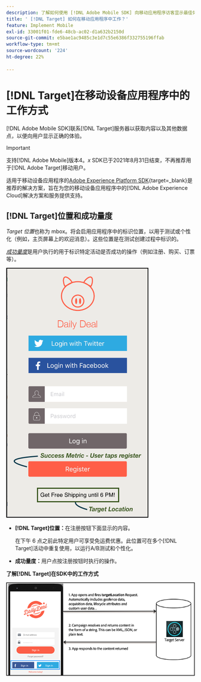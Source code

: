 ```yaml
---
description: 了解如何使用 [!DNL Adobe Mobile SDK] 向移动应用程序访客显示最佳体验。
title: ' [!DNL Target] 如何在移动应用程序中工作？'
feature: Implement Mobile
exl-id: 33001f01-fde6-48cb-ac02-d1a632b2150d
source-git-commit: e5bae1ac9485c3e1d7c55e6386f332755196ffab
workflow-type: tm+mt
source-wordcount: '224'
ht-degree: 22%

---
```


# [!DNL Target]在移动设备应用程序中的工作方式

[!DNL Adobe Mobile SDK]联系[!DNL Target]服务器以获取内容以及其他数据点，以便向用户显示正确的体验。

>[!IMPORTANT]
>
>支持[!DNL Adobe Mobile]版本4。*x* SDK已于2021年8月31日结束，不再推荐用于[!DNL Adobe Target]移动用户。
>
>适用于移动设备应用程序的[Adobe Experience Platform SDK](https://developer.adobe.com/client-sdks/documentation/){target=_blank}是推荐的解决方案，旨在为您的移动设备应用程序中的[!DNL Adobe Experience Cloud]解决方案和服务提供支持。

## [!DNL Target]位置和成功量度

*Target 位置*&#x200B;也称为 mbox。将会启用应用程序中的标识位置，以用于测试或个性化（例如，主页屏幕上的欢迎消息）。这些位置是在测试创建过程中标识的。

*[成功量度](https://experienceleague.adobe.com/docs/target/using/activities/success-metrics/success-metrics.html?lang=zh-Hans)*&#x200B;是用户执行的用于标识特定活动是否成功的操作（例如注册、购买、订票等）。

![替代图像](assets/mobile-target-location.png)

* **[!DNL Target]位置：**&#x200B;在注册按钮下面显示的内容。

  在下午 6 点之前此特定用户可享受免运费优惠。此位置可在多个[!DNL Target]活动中重复使用，以运行A/B测试和个性化。

* **成功量度：**&#x200B;用户点按注册按钮时执行的操作。

**了解[!DNL Target]在SDK中的工作方式**

![替代图像](assets/how-target-mobile-works.png)
